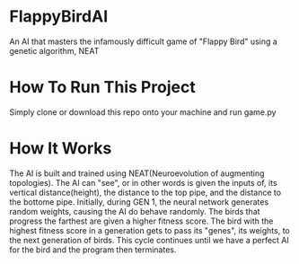 # FlappyBirdAI
An AI that masters the infamously difficult game of "Flappy Bird" using a genetic algorithm, NEAT
# How To Run This Project
Simply clone or download this repo onto your machine and run game.py
# How It Works
The AI is built and trained using NEAT(Neuroevolution of augmenting topologies). The AI can "see", or in other words is given the inputs of, its vertical distance(height), the distance to the top pipe, and the distance to the bottome pipe. Initially, during GEN 1, the neural network generates random weights, causing the AI do behave randomly. The birds that progress the farthest are given a higher fitness score. The bird with the highest fitness score in a generation gets to pass its "genes", its weights, to the next generation of birds. This cycle continues until we have a perfect AI for the bird and the program then terminates.

